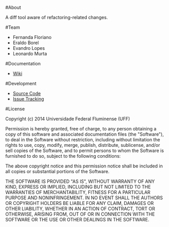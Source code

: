 #About

A diff tool aware of refactoring-related changes.

#Team

* Fernanda Floriano
* Eraldo Borel
* Evandro Lopes
* Leonardo Murta

#Documentation

* [Wiki](https://github.com/gems-uff/idiff/wiki)

#Development

* [Source Code](https://github.com/gems-uff/idiff)
* [Issue Tracking](https://github.com/gems-uff/idiff/issues)

#License

Copyright (c) 2014 Universidade Federal Fluminense (UFF)  
  
Permission is hereby granted, free of charge, to any person obtaining a copy
of this software and associated documentation files (the "Software"), to deal
in the Software without restriction, including without limitation the rights
to use, copy, modify, merge, publish, distribute, sublicense, and/or sell
copies of the Software, and to permit persons to whom the Software is
furnished to do so, subject to the following conditions:  
  
The above copyright notice and this permission notice shall be included in
all copies or substantial portions of the Software.  
  
THE SOFTWARE IS PROVIDED "AS IS", WITHOUT WARRANTY OF ANY KIND, EXPRESS OR
IMPLIED, INCLUDING BUT NOT LIMITED TO THE WARRANTIES OF MERCHANTABILITY,
FITNESS FOR A PARTICULAR PURPOSE AND NONINFRINGEMENT. IN NO EVENT SHALL THE
AUTHORS OR COPYRIGHT HOLDERS BE LIABLE FOR ANY CLAIM, DAMAGES OR OTHER
LIABILITY, WHETHER IN AN ACTION OF CONTRACT, TORT OR OTHERWISE, ARISING FROM,
OUT OF OR IN CONNECTION WITH THE SOFTWARE OR THE USE OR OTHER DEALINGS IN
THE SOFTWARE.
